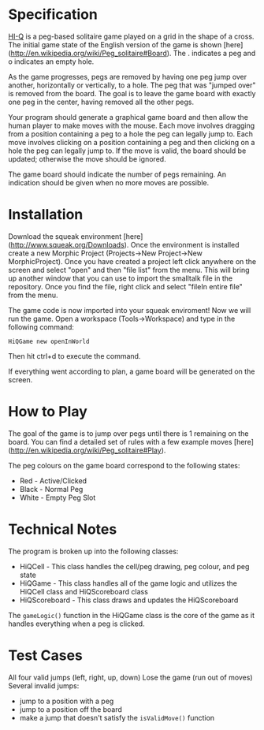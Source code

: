 Specification
=============

[HI-Q](http://en.wikipedia.org/wiki/Peg_solitaire) is a peg-based solitaire game played on a grid in the shape of a cross. The initial game state of the English version of the game is shown [here] (http://en.wikipedia.org/wiki/Peg_solitaire#Board). The . indicates a peg and o indicates an empty hole.

As the game progresses, pegs are removed by having one peg jump over another, horizontally or vertically, to a hole. The peg that was "jumped over" is removed from the board. The goal is to leave the game board with exactly one peg in the center, having removed all the other pegs.

Your program should generate a graphical game board and then allow the human player to make moves with the mouse. Each move involves dragging from a position containing a peg to a hole the peg can legally jump to. Each move involves clicking on a position containing a peg and then clicking on a hole the peg can legally jump to. If the move is valid, the board should be updated; otherwise the move should be ignored.

The game board should indicate the number of pegs remaining. An indication should be given when no more moves are possible.

Installation
=============
Download the squeak environment [here] (http://www.squeak.org/Downloads). Once the environment is installed create a new Morphic Project (Projects->New Project->New MorphicProject). Once you have created a project left click anywhere on the screen and select "open" and then "file list" from the menu. This will bring up another window that you can use to import the smalltalk file in the repository. Once you find the file, right click and select "fileIn entire file" from the menu.

The game code is now imported into your squeak enviroment! Now we will run the game. Open a workspace (Tools->Workspace) and type in the following command:

<code>HiQGame new openInWorld</code>

Then hit ctrl+d to execute the command.

If everything went according to plan, a game board will be generated on the screen.

How to Play
=============
The goal of the game is to jump over pegs until there is 1 remaining on the board. You can find a detailed set of rules with a few example moves [here] (http://en.wikipedia.org/wiki/Peg_solitaire#Play).

The peg colours on the game board correspond to the following states:

 - Red - Active/Clicked
 - Black - Normal Peg
 - White - Empty Peg Slot

Technical Notes
=============
The program is broken up into the following classes:

- HiQCell - This class handles the cell/peg drawing, peg colour, and peg state
- HiQGame - This class handles all of the game logic and utilizes the HiQCell class and HiQScoreboard class
- HiQScoreboard - This class draws and updates the HiQScoreboard

The <code>gameLogic()</code> function in the HiQGame class is the core of the game as it handles everything when a peg is clicked.

Test Cases
=============
All four valid jumps (left, right, up, down)
Lose the game (run out of moves)
Several invalid jumps:
  - jump to a position with a peg
  - jump to a position off the board
  - make a jump that doesn't satisfy the <code>isValidMove()</code> function





